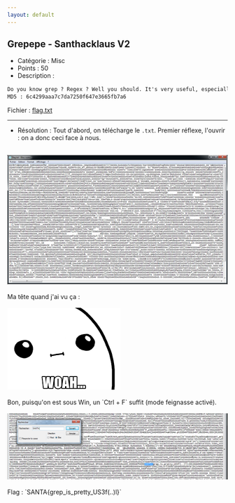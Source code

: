 ```yaml
---
layout: default
---
```


## Grepepe - Santhacklaus V2

- Catégorie : Misc
- Points : 50
- Description :<br/>
```md
Do you know grep ? Regex ? Well you should. It's very useful, especially during CTFs. Remember the flag is something like SANTA{fl4g_f0rmAT}.
MD5 : 6c4299aaa7c7da7250f647e3665fb7a6
```
Fichier : <a href="flag.txt" download="flag" title="Cliquez pour télécharger">flag.txt</a>
<br/>

* * * 

- Résolution :
Tout d'abord, on télécharge le `.txt`. Premier réflexe, l'ouvrir : on a donc ceci face à nous.<br/>
<br/>
<img src="screen.png">
<br/>
<br/>
Ma tête quand j'ai vu ça :<br/>
<br/>
<img src="woah.png"><br/>
<br/>
Bon, puisqu'on est sous Win, un `Ctrl + F` suffit (mode feignasse activé).<br/>
<br/>
<img src="flag.png">
<br/>
<br/>
Flag : `SANTA{grep_is_pretty_US3f(..)l}`
<br/>
<br/>

